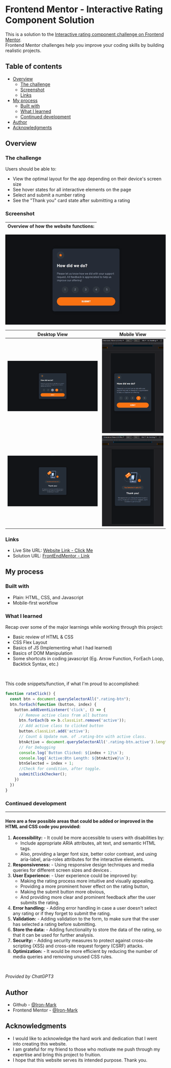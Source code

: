 # Frontend Mentor - Interactive Rating Component Solution

This is a solution to the [Interactive rating component challenge on Frontend Mentor](https://www.frontendmentor.io/challenges/interactive-rating-component-koxpeBUmI). <br>
Frontend Mentor challenges help you improve your coding skills by building realistic projects. 

## Table of contents

- [Overview](#overview)
  - [The challenge](#the-challenge)
  - [Screenshot](#screenshot)
  - [Links](#links)
- [My process](#my-process)
  - [Built with](#built-with)
  - [What I learned](#what-i-learned)
  - [Continued development](#continued-development)
- [Author](#author)
- [Acknowledgments](#acknowledgments)


## Overview

### The challenge

Users should be able to:

- View the optimal layout for the app depending on their device's screen size
- See hover states for all interactive elements on the page
- Select and submit a number rating
- See the "Thank you" card state after submitting a rating

### Screenshot

<div align="center">

| Overview of how the website functions: |
|---------|
![](design-finished/Finished-Desktop(Vid)-20230120%20_112027.gif)

</div>

| Desktop View | Mobile View |
|---------|---------|
| ![](design-finished/Finished-Desktop-20230120_130628.png) | ![](design-finished/Finished-Mobile-20230120_130732.png) |
| ![](design-finished/Finished-Desktop-20230120_130648.png) | ![](design-finished/Finished-Mobile-20230120_130753.png) |

### Links
- Live Site URL: [Website Link - Click Me](https://interactive-rating-component-hazel-iota.vercel.app/)
- Solution URL: [FrontEndMentor - Link](https://www.frontendmentor.io/solutions/interactive-rating-component-12uc3g8DGZ)

## My process

### Built with
- Plain: HTML, CSS, and Javascript 
- Mobile-first workflow

### What I learned

Recap over some of the major learnings while working through this project:
- Basic review of HTML & CSS
- CSS Flex Layout
- Basics of JS (Implementing what I had learned)
- Basics of DOM Manipulation
- Some shortcuts in coding javascript (Eg. Arrow Function, ForEach Loop, Backtick Syntax, etc.)

<br>

This code snippets/function, if what I'm proud to accomplished:

```js
function rateClick() {
  const btn = document.querySelectorAll(".rating-btn");
  btn.forEach(function (button, index) {
    button.addEventListener('click', () => {
      // Remove active class from all buttons
      btn.forEach(b => b.classList.remove('active'));
      // Add active class to clicked button
      button.classList.add('active');
      // Count & Update num. of .rating-btn with active class.
      btnActive = document.querySelectorAll('.rating-btn.active').length;
      // For Debugging
      console.log(`Button Clicked: ${index + 1}\n`);
      console.log(`Active:Btn Length: ${btnActive}\n`);
      btnSelected = index + 1;
      //Check for condition, after toggle.
      submitClickChecker();
    })
  })
}
```

### Continued development
<hr>

#### Here are a few possible areas that could be added or improved in the HTML and CSS code you provided:
1. **Accessibility:** - It could be more accessible to users with disabilities by:
    - Include appropriate ARIA attributes, alt text, and semantic HTML tags. 
    - Also, providing a larger font size, better color contrast, and using aria-label, aria-roles attributes for the interactive elements.
2. **Responsiveness:** - Using responsive design techniques and media queries for different screen sizes and devices .
3. **User Experience:** - User experience could be improved by: 
    - Making the rating process more intuitive and visually appealing. 
    - Providing a more prominent hover effect on the rating button, 
    - Making the submit button more obvious, 
    - And providing more clear and prominent feedback after the user submits the rating.
4. **Error handling:** - Adding error handling in case a user doesn't select any rating or if they forget to submit the rating.
5. **Validation:** - Adding validation to the form, to make sure that the user has selected a rating before submitting.
6. **Store the data:** - Adding functionality to store the data of the rating, so that it can be used for further analysis.
7. **Security:** - Adding security measures to protect against cross-site scripting (XSS) and cross-site request forgery (CSRF) attacks.
8. **Optimization:** - It would be more efficient by reducing the number of media queries and removing unused CSS rules.

<br>

_Provided by ChatGPT3_

## Author
- Github - [@Iron-Mark](https://github.com/Iron-Mark)
- Frontend Mentor - [@Iron-Mark](https://www.frontendmentor.io/profile/Iron-Mark)

## Acknowledgments
- I would like to acknowledge the hard work and dedication that I went into creating this website. 
- I am grateful for my friend to those who motivate me push through my expertise and bring this project to fruition. 
- I hope that this website serves its intended purpose. Thank you.
